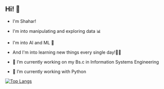 Hi! 🙋‍
------
- I'm Shahar! 
- I'm into manipulating and exploring data 📊 
- I'm into AI and ML 🔬 
- And I'm into learning new things every single day!🙌🏽

- 🔭 I’m currently working on my Bs.c in Information Systems Engineering 
- 🐍 I’m currently working with Python

[![Top Langs](https://github-readme-stats.vercel.app/api/top-langs/?username=shahardekel&hide=c,jupyter-notebook&layout=compact&theme=tokyonight)](https://github.com/anuraghazra/github-readme-stats)
